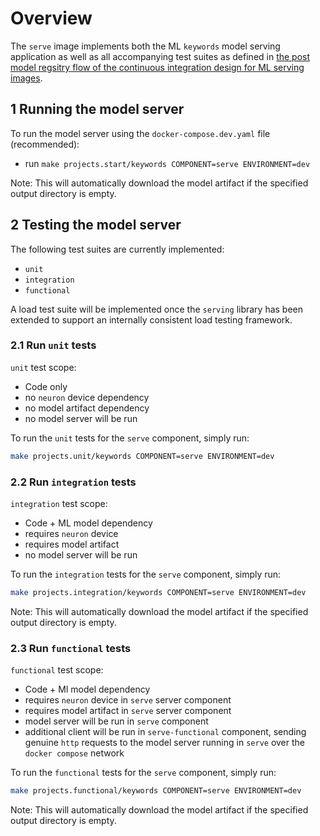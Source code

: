 # Overview

The `serve` image implements both the ML `keywords` model serving application as well as all
accompanying test suites as defined in [the post model regsitry flow of the continuous integration
design for ML serving images](https://onclusive01-my.sharepoint.com/:w:/r/personal/sebastian_scherer_onclusive_com/Documents/RFC%20-%20ML%20CI%20pipeline%20framework.docx?d=w74da3073c12b412a9f8b8acd8f741dbe&csf=1&web=1&e=mJXG6p).

## 1 Running the model server

To run the model server using the `docker-compose.dev.yaml` file (recommended):

- run `make projects.start/keywords COMPONENT=serve ENVIRONMENT=dev`

Note: This will automatically download the model artifact if the specified output directory is
empty.

## 2 Testing the model server

The following test suites are currently implemented:

- `unit`
- `integration`
- `functional`

A load test suite will be implemented once the `serving` library has been extended to support an
internally consistent load testing framework.

### 2.1 Run `unit` tests

`unit` test scope:
  - Code only
  - no `neuron` device dependency
  - no model artifact dependency
  - no model server will be run

To run the `unit` tests for the `serve` component, simply run:

```bash
make projects.unit/keywords COMPONENT=serve ENVIRONMENT=dev
```

### 2.2 Run `integration` tests

`integration` test scope:
  - Code + ML model dependency
  - requires `neuron` device
  - requires model artifact
  - no model server will be run


To run the `integration` tests for the `serve` component, simply run:

```bash
make projects.integration/keywords COMPONENT=serve ENVIRONMENT=dev
```

Note: This will automatically download the model artifact if the specified output directory is
empty.

### 2.3 Run `functional` tests

`functional` test scope:
  - Code + Ml model dependency
  - requires `neuron` device in `serve` server component
  - requires model artifact in `serve` server component
  - model server will be run in `serve` component
  - additional client will be run in `serve-functional` component, sending genuine `http` requests
    to the model server running in `serve` over the `docker compose` network

To run the `functional` tests for the `serve` component, simply run:

```bash
make projects.functional/keywords COMPONENT=serve ENVIRONMENT=dev
```

Note: This will automatically download the model artifact if the specified output directory is
empty.

